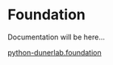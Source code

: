 # Foundation

Documentation will be here...


[python-dunerlab.foundation](https://github.com/dunderlab/python-dunerlab.foundation)
